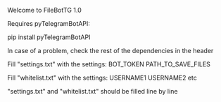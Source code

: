 Welcome to FileBotTG 1.0


Requires pyTelegramBotAPI:

pip install pyTelegramBotAPI

In case of a problem, check the rest of the dependencies in the header


Fill "settings.txt" with the settings:
BOT_TOKEN
PATH_TO_SAVE_FILES

Fill "whitelist.txt" with the settings:
USERNAME1
USERNAME2
etc

"settings.txt" and "whitelist.txt" should be filled line by line
